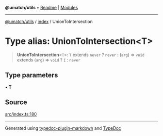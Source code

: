 **@umatch/utils** • [Readme](../../index.md) \| [Modules](../../modules.md)

***

[@umatch/utils](../../modules.md) / [index](../index.md) / UnionToIntersection

# Type alias: UnionToIntersection\<T\>

> **UnionToIntersection**\<`T`\>: `T` extends `never` ? `never` : (`arg`) => `void` extends (`arg`) => `void` ? `I` : `never`

## Type parameters

• **T**

## Source

[src/index.ts:180](https://github.com/umatch-oficial/utils/blob/f37b7e4/src/index.ts#L180)

***

Generated using [typedoc-plugin-markdown](https://www.npmjs.com/package/typedoc-plugin-markdown) and [TypeDoc](https://typedoc.org/)
